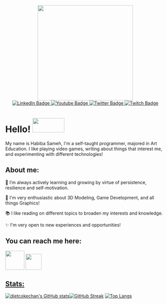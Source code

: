 <div id="header" align="center">
  <img src="https://media1.giphy.com/media/ao9DUiTKH60XS/giphy.gif?cid=ecf05e472oosxchpsljlcuupmknl2nfun1m69wt171u52e4q&rid=giphy.gif&ct=s" height="300">
</div>

<div id="badges" align="center">
  <a href="https://www.linkedin.com/in/habiba-sameh/">
    <img src="https://img.shields.io/badge/LinkedIn-blue?style=for-the-badge&logo=linkedin&logoColor=white" alt="LinkedIn Badge"/>
  </a>
  <a href="https://www.youtube.com/channel/UCk29W-GJD1pareGZ2NKbfdg">
    <img src="https://img.shields.io/badge/YouTube-red?style=for-the-badge&logo=youtube&logoColor=white" alt="Youtube Badge"/>
  </a>
  <a href="twitter.com/dietcokechan">
    <img src="https://img.shields.io/badge/Twitter-blue?style=for-the-badge&logo=twitter&logoColor=white" alt="Twitter Badge"/>
  </a>
    <a href="https://www.twitch.tv/dietcokechan">
    <img src="https://img.shields.io/badge/Twitch-blueviolet?&logo=twitch&style=for-the-badge&logoColor=white" alt="Twitch Badge"/>
  </a><br>
  <img src="https://komarev.com/ghpvc/?username=dietcokechan&style=flat-square&color=blueviolet" alt=""/>
</div>
<h1>
  Hello!
  <img src="https://media4.giphy.com/media/jUQnMvjMiKdgVblLrX/giphy.gif?cid=ecf05e47vrrst0bp4q62qmfci3kdnk6nwtzt0voxhkeotclu&rid=giphy.gif&ct=s" width="100px" height="45px"/>
</h1>

My name is Habiba Sameh, I'm a self-taught programmer, majored in Art Education. I like playing video games, writing about things that interest me, and experimenting with different technologies!

## About me:

🌱 I’m always actively learning and growing by virtue of persistence, resilience and self-motivation.

🌸 I'm very enthusiastic about 3D Modeling, Game Development, and all things Graphics!

📚 I like reading on different topics to broaden my interests and knowledge.

✨ I'm very open to new experiences and opportunities!

## You can reach me here:
<a href="mailto:habibasamehmosa@gmail.com"><img src="https://user-images.githubusercontent.com/68277372/168045856-4c9d41cc-e687-49db-882a-9282509b2700.png" width="60" height="60"></a>
<a href="https://www.linkedin.com/in/habiba-sameh/"><img src="https://cdn-icons-png.flaticon.com/512/1383/1383262.png" width="50" height="50"></a>

## [Stats:](https://github.com/anuraghazra/github-readme-stats)
[![dietcokechan's GitHub stats](https://github-readme-stats.vercel.app/api?username=dietcokechan&theme=bear&show_icons=true&count_private=true)](https://github.com/anuraghazra/github-readme-stats)[![GitHub Streak](https://github-readme-streak-stats.herokuapp.com?user=dietcokechan&theme=bear&date_format=j%20M%5B%20Y%5D)](https://git.io/streak-stats)
[![Top Langs](https://github-readme-stats.vercel.app/api/top-langs/?username=dietcokechan&theme=bear&show_icons=true&layout=compact)](https://github.com/anuraghazra/github-readme-stats)
